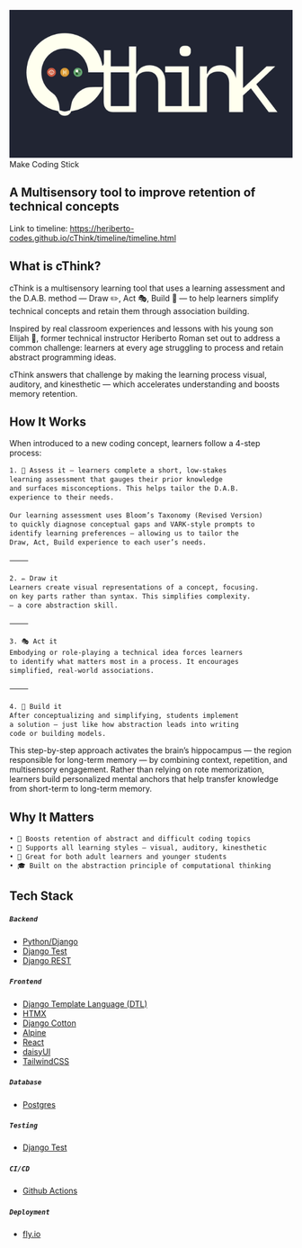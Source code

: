 ![cThink Logo](/timeline/img/cthinkreadme.png)
<br>
Make Coding Stick

## A Multisensory tool to improve retention of technical concepts
Link to timeline: https://heriberto-codes.github.io/cThink/timeline/timeline.html

## What is cThink?
cThink is a multisensory learning tool that uses a learning assessment and the D.A.B. method — Draw ✏️, Act 🎭, Build 🔧 — to help learners simplify technical concepts and retain them through association building.

Inspired by real classroom experiences and lessons with his young son Elijah 👶, former technical instructor Heriberto Roman set out to address a common challenge: learners at every age struggling to process and retain abstract programming ideas.

cThink answers that challenge by making the learning process visual, auditory, and kinesthetic — which accelerates understanding and boosts memory retention.

## How It Works
When introduced to a new coding concept, learners follow a 4-step process:

	1. 🧠 Assess it – learners complete a short, low-stakes 
	learning assessment that gauges their prior knowledge 
	and surfaces misconceptions. This helps tailor the D.A.B.   
	experience to their needs.

	Our learning assessment uses Bloom’s Taxonomy (Revised Version) 
	to quickly diagnose conceptual gaps and VARK-style prompts to 
	identify learning preferences — allowing us to tailor the 
	Draw, Act, Build experience to each user’s needs.

	⸻

	2. ✏️ Draw it
	Learners create visual representations of a concept, focusing. 
	on key parts rather than syntax. This simplifies complexity. 
	— a core abstraction skill.

	⸻

	3. 🎭 Act it
	Embodying or role-playing a technical idea forces learners 
	to identify what matters most in a process. It encourages 
	simplified, real-world associations.

	⸻

	4. 🔧 Build it
	After conceptualizing and simplifying, students implement 
	a solution — just like how abstraction leads into writing 
	code or building models.

This step-by-step approach activates the brain’s hippocampus — the region responsible for long-term memory — by combining context, repetition, and multisensory engagement. Rather than relying on rote memorization, learners build personalized mental anchors that help transfer knowledge from short-term to long-term memory.

## Why It Matters
	• 🚀 Boosts retention of abstract and difficult coding topics
	• 🧠 Supports all learning styles — visual, auditory, kinesthetic
	• 🧒 Great for both adult learners and younger students
	• 🎓 Built on the abstraction principle of computational thinking


## Tech Stack
##### ```Backend```
- [Python/Django](https://www.djangoproject.com/)
- [Django Test](https://docs.djangoproject.com/en/4.2/topics/testing/)
- [Django REST](https://www.django-rest-framework.org)

##### ```Frontend```
- [Django Template Language (DTL)](https://docs.djangoproject.com/en/4.2/topics/templates/)
- [HTMX](https://htmx.org)
- [Django Cotton](https://django-cotton.com)
- [Alpine](https://alpinejs.dev)
- [React](https://react.dev)
- [daisyUI](https://daisyui.com)
- [TailwindCSS](https://tailwindcss.com)

##### ```Database```
- [Postgres](https://www.postgresql.org/)

##### ```Testing```
- [Django Test](https://docs.djangoproject.com/en/4.2/topics/testing/)

##### ```CI/CD```
- [Github Actions](https://github.com/features/actions)

##### ```Deployment```
- [fly.io](https://fly.io)
